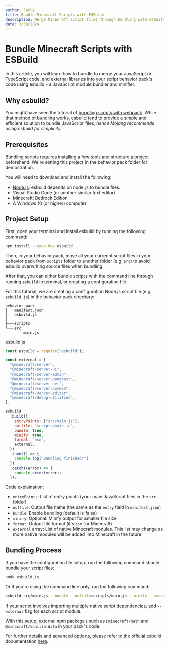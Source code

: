 ```yaml
---
author: Jayly
title: Bundle Minecraft Scripts with ESBuild
description: Merge Minecraft script files through bundling with esbuild.
date: 3/30/2024
---
```


# Bundle Minecraft Scripts with ESBuild

In this article, you will learn how to bundle to merge your JavaScript or TypeScript code, and external libraries into your script behavior pack's code using esbuild - a JavaScript module bundler and minifier.

## Why esbuild?

You might have seen the tutorial of [bundling scripts with webpack](/posts/scripts-bundle-minecraft). While that method of bundling works, esbuild tend to provide a simple and efficient solution to bundle JavaScript files, _hence Mojang recommends using esbuild for simplicity._

## Prerequisites

Bundling scripts requires installing a few tools and structure a project beforehand. We're setting this project in the behavior pack folder for demostration.

You will need to download and install the following:

- [Node.js](https://nodejs.org/en/): esbuild depends on node.js to bundle files.
- Visual Studio Code (or another similar text editor)
- Minecraft: Bedrock Edition
- A Windows 10 (or higher) computer

## Project Setup

First, open your terminal and install esbuild by running the following command:

```bash
npm install --save-dev esbuild
```

Then, in your behavior pack, move all your currennt script files in your behavior pack from `scripts` folder to another folder (e.g. `src`) to avoid esbuild overwriting source files when bundling.

After that, you can either bundle scripts with the command line through running `esbuild` in terminal, or creating a configuration file.

For this tutorial, we are creating a configuration Node.js script file (e.g. `esbuild.js`) in the behavior pack directory:

```
behavior_pack
│   manifest.json
│   esbuild.js
│
├───scripts
└───src
        main.js
```

esbuild.js
```js
const esbuild = require("esbuild");

const external = [
  "@minecraft/server",
  "@minecraft/server-ui",
  "@minecraft/server-admin",
  "@minecraft/server-gametest",
  "@minecraft/server-net",
  "@minecraft/server-common",
  "@minecraft/server-editor",
  "@minecraft/debug-utilities",
];

esbuild
  .build({
    entryPoints: ["src/main.js"],
    outfile: "scripts/main.js",
    bundle: true,
    minify: true,
    format: "esm",
    external,
  })
  .then(() => {
    console.log("Bundling finished!");
  })
  .catch((error) => {
    console.error(error);
  });
```

Code explaination:

- `entryPoints`: List of entry points (your main JavaScript files in the `src` folder)
- `outfile`: Output file name (the same as the `entry` field in `manifest.json`)
- `bundle`: Enable bundling (default is false)
- `minify`: Optional: Minify output for smaller file size
- `format`: Output file format (it's `esm` for Minecraft)
- `external` array: List of native Minecraft modules. This list may change as more native modules will be added into Minecraft in the future.

## Bundling Process

If you have the configuration file setup, run the following command should bundle your script files:

```bash
node esbuild.js
```

Or if you're using the command line only, run the following command:

```bash
esbuild src/main.js --bundle --outfile=scripts/main.js --minify --external:@minecraft/server
```

If your script involves importing multiple native script dependencies, add `--external` flag for each script module.

With this setup, external npm packages such as `@minecraft/math` and `@minecraft/vanilla-data` in your pack's code.

For further details and advanced options, please refer to the official esbuild documentation [here](https://esbuild.github.io/getting-started/).